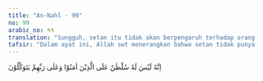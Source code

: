 ```yaml
---
title: "An-Nahl - 99"
no: 99
arabic_no: ٩٩
translation: "Sungguh, setan itu tidak akan berpengaruh terhadap orang yang beriman dan bertawakal kepada Tuhan."
tafsir: "Dalam ayat ini, Allah swt menerangkan bahwa setan tidak punya pengaruh terhadap orang-orang yang beriman, orang-orang yang berserah diri kepada Allah swt, serta sabar dan tawakal menahan derita dalam perjuangan menegakkan agama. Mereka mampu melawan godaan setan dan menolak untuk mengikuti langkah-langkahnya dan menjadi pengikutnya. Berkat cahaya iman dalam dada mereka, tipu daya setan itu dapat mereka ketahui dan atasi. Setan itu hanya berpengaruh atas orang-orang yang sudah patuh ke dalam wilayah kekuasaannya, orang-orang yang memandang setan itu sebagai pemimpin lalu mencintainya dan mengikutinya serta mematuhi segala perintahnya. Karena tipu daya dan godaan setan itu, mereka akhirnya mempersekutukan Tuhan atau menyembah setan di samping menyembah Allah swt."
---
```

اِنَّهٗ لَيْسَ لَهٗ سُلْطٰنٌ عَلَى الَّذِيْنَ اٰمَنُوْا وَعَلٰى رَبِّهِمْ يَتَوَكَّلُوْنَ 